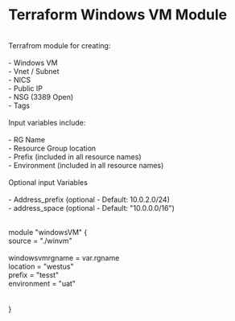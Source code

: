# Terraform Windows VM Module

<br>Terrafrom module for creating:
<br>
<br>- Windows VM
<br>- Vnet / Subnet
<br>- NICS
<br>- Public IP
<br>- NSG (3389 Open)
<br>- Tags 
<br>
<br>Input variables include:
<br>
<br>- RG Name
<br>- Resource Group location
<br>- Prefix (included in all resource names)
<br>- Environment (included in all resource names)
<br>
<br>Optional input Variables
<br>
<br>- Address_prefix (optional - Default: 10.0.2.0/24)
<br>- address_space (optional - Default: "10.0.0.0/16")


<br>module "windowsVM" {
<br>  source = "./winvm"
<br>
<br>  windowsvmrgname = var.rgname
<br>  location = "westus"
<br>  prefix = "tesst"
<br>  environment = "uat"
<br>  
<br>}
